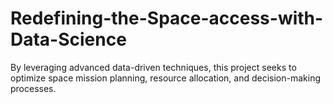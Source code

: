 # Redefining-the-Space-access-with-Data-Science
By leveraging advanced data-driven techniques, this project seeks to optimize space mission planning, resource allocation, and decision-making processes.
